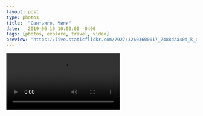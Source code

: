 ```yaml
---
layout: post
type: photos
title:  "Сантьяго, Чили"
date:   2019-06-16 10:00:00 -0400
tags: [photos, explore, travel, video]
preview: 'https://live.staticflickr.com/7927/32603600017_7488daa40d_k_d.jpg'
---
```


<Video src="https://www.flickr.com/video_download.gne?id=46937583954" />

Я достаточно давно хотел поехать в Чили, да и в принципе в Южную Америку. Она мне казалась очень удаленным континентом куда по разговорам с друзьями из моего окружения мало кто вообще ездил. В 2014 году была прекрасная программа для стартапов когда я мог поехать на полгода в Чили по этой программе, но так и не получилось из-за обстоятельств не зависящих от меня. Но, оставим это в прошлом. В общем, идея поехать в Чили у меня возникла в 2014 году. И вот, hola, Chile!

План отпуска я не рассказывал никому - было слишком много "если" в этом путешествии когда что-то могло пойти не так (а все прошло как и было запланировано). Со всеми коллегами с кем я общался уже при приезду из отпуска говорили что я сумасшедший и это очень дорого туда летать, но я возражал. Мы летали туда в конец сезона. Конец сезона не равно мертвый сезон. Середина марта - это только начало их осени и температура там +20 стабильно - а что еще нужно когда в Монреале -5-10?

Билеты на двоих Монреаль-Торонто-Сантьяго и Буэнос Айрес-Торонто-Монреаль обошлись в $2600 CAD. Цена чуть выше чем в два конца из-за "сложного маршрута" (что подразумевает просто возврат из разных городов). Реально было купить билеты и за $2400 CAD - но вылет тогда бы был из Сантьяго. А если купить билеты за 1,5 месяца до вылета (Монреаль-Сантьяго-Монреаль) - реально и за $2100 CAD. У AirCanada туда летают, кстати, новейшие Boeing Dreamliner в которых даже розетки есть для работы на ноутбуке - а что еще делать целых 10 часов перелета Торонто-Сантьяго?

Прилетели в Сантьяго, прошли паспортный контроль (очередь на который казалось будет длится вечно), сели на автобус и поехали в город. По дороге из аэропорта я смотрел в окно автобуса и немного не понимал где я оказался - представления о Сантьяго у меня были все же иные (судя по фотографиям и видео во всех этих интернетах). Однако, это же окраина города - так во всех городах на окраинах. Хотя, с другой стороны, самые дорогие дома и кварталы находятся за центром города.

<Video src="https://www.flickr.com/video_download.gne?id=47458564262" />

<Video src="https://www.flickr.com/video_download.gne?id=46595925045" />

<Video src="https://www.flickr.com/video_download.gne?id=40545364883" />

Что вкратце могу сказать, чтобы развеять некоторые мифы: ну, например, в Чили безопасно - можно свободно гулять вечером (чего не скажешь о, например, Аргентине), сложно без испанского (эти приключения будут в след.частях), ненавидят Uber (выражается тем, что тачки водил убера разбивают и избивают водителей - они не платят налогов и не приобретают лицензии такси, поэтому когда приезжает убер - нужно обязательно садиться спереди чтобы не выглядело со стороны что это машина такси), очень дружелюбны местные жители когда ты в поисках помощи, низкий уровень жизни (см. ниже).

<Video src="https://www.flickr.com/video_download.gne?id=40545375203" />

То что мы обсуждаем проспект на видео выше - я позже вспомнил как называется - проспект Ашота Руставели в Тбилиси. Чем-то эти две улицы похожи. Хотя на самом деле оба эти города похожи друг на друга - вокруг горы, в центре города гора, протекает грязная река. А вот то, как исписаны многие здания в Сантьяго - меня немного удивило. Исписано все, что только можно исписать. Выглядит дико, конечно, и как-то убого. Но ближе к центру и в принципе в центре города ситуация, конечно, гораздо лучше - такого кошмара, нет. Понравились у них некоторые светофоры для пешеходов - как они ускоряют анимацию к концу перехода. Но не смотря на то, что город очень сильно исписан граффити, в городе чисто что сильно удивляет.

<Video src="https://www.flickr.com/video_download.gne?id=40545380473" />

Собственно, возвращаясь к низкому уровню жизни. В центре города (а где ж еще-то?) на перекрестках стоят парни и делают всякие трюки с мячом, кто-то булавы вращает, кто-то с йо-йо играет, кто-то в клоуна переодевается и фокусы показывает. За пожертвование, конечно. В метро концерты дают - кто поет, кто битбокс играет. На улицах и в метро ходят и продают ну в принципе все, что обычно человек-киоск не продает в других странах - воду, сникерсы, жевательную резинку, носки, шнурки для кед и даже салфетки! Нет, я не сошел с ума. Это - реальность. Это, кстати, показатель уровня жизни что люди ходят по вагонам метро и продают салфетки.

<Video src="https://www.flickr.com/video_download.gne?id=40545397613" />

<Video src="https://www.flickr.com/video_download.gne?id=32569244497" />

Метро, там, кстати, как в Монреале - на шинном ходу. Устройство вагонов такое же. Вагоны только немного меньше внутри, а в целом - мало чем отличается.

<Video src="https://www.flickr.com/video_download.gne?id=40545486653" />

Самый шикарный вид на город открывается с горы San Cristóbal Hill - город расположен на плато вокруг гор и там, на высоте 300 метров, вы поражаетесь его размерам. В зимние месяцы горные вершины покрыты снегом что придает виду еще больше восторга, но мы-то прилетели осенью - лишь на паре гор было немного снега. Город просто огромнейших размеров (население Сантьяго - 5 млн человек) и уходит куда-то далеко-далеко, но, конечно, ограничен горами, как бы далеко он не уходил в даль.

<Video src="https://www.flickr.com/video_download.gne?id=46747325455" />

Чили тоннами экспортирует фрукты в Северную Америку - это видно в магазинах - круглый год нам привозят оттуда виноград, сливу, яблоки, груши, киви, авокадо. Все эти фрукты, да и в принципе, овощи очень дешевые в Чили и покупая их хочется взять все и сразу ибо стоят реально копейки по сравнению с ценами в наших магазинах. Купить можно как на рынках, так и на улице с рук, так и на рынках. Есть все, в большом количестве и с огромным выбором. На улицах продают также нарезанные фрукты в стаканах - скорее для туристов, чем для местных. Еще Чили экспортирует огромное количества вина. Когда мы ездили в Вальпараисо - огромное количество земель вдоль дороги было отдано под виноградники и оливковые деревья (да-да, тут этого добра тоже много). В общем, это основное, чем тут нужно питаться и пить. Фрукты и вино. В больших количествах.

Жизнь в Сантьяго, как мне показалось, очень спокойная. Никто никуда не бежит, не торопится. Есть улицы где я ряд стоят промоутеры и зазывают в свои магазины оптики (как одна из улиц в районе Plaza De Armas), но в целом - все спокойно. Это огромный плюс города. Рядом с магазинами продуктов появляются торговцы овощей и фруктов - у них можно купить дешевле чем в магазине.

Вообще говоря о покупках, стоит упомянуть что прожить в Чили без налички можно, но все же сложно - бывают места где купить что-то за карту просто невозможно. Как пример - проезд на метро можно купить только за наличные. Деньги можно менять в обменниках (есть целый квартал обменных пунктов на улице Agustinas в районе Plaza De Armas), а можно и просто снимать в банкомате. Мы воспользовались первой опцией. Никаких документов для обмена валюты не требуется. Наличка еще пригодится в более мелких городах, таких как Вальпараисо, или например, на переправе через Магелланов пролив, а в целом - можно попробовать прожить и только с кредитной картой на руках.

Русские встречаются достаточно редко (что несомненно меня радует). Но однажды даже встретили небольшую группу русских туристов с гидом.

В Сантьяго очень много пешеходных зон, по нему приятно ходить. Есть прокаты велосипедов и электросамокатов (которые тут валяются просто повсюду). Много уличных кафе, парков в которых отличные газоны на которых собираются люди отобедать и просто поспать.

Рассказывать о достопримечательностях не вижу смысла - каждый выбирает то, что ему интересно. Ниже фотографии из нашей поездки. Часть фотографий с комментариями.

Продолжение поездки: <a href="/2019/10/20/valparaiso">Вальпараисо, Чили</a>

![Сантьяго, Чили](https://live.staticflickr.com/7850/47546121501_6476988d5e_k.jpg){: width="2048" height="1536" loading="lazy"}

![Сантьяго, Чили](https://live.staticflickr.com/7862/33669515268_e2faa98e58_k.jpg){: width="2048" height="1536" loading="lazy"}

![Сантьяго, Чили](https://live.staticflickr.com/7876/33669514758_4097f2cb28_k.jpg){: width="2048" height="1536" loading="lazy"}

![Сантьяго, Чили](https://live.staticflickr.com/7876/33669514558_342fbd6c2b_k.jpg){: width="1536" height="2048" loading="lazy"}

Вообще я заметил большое количество сетевых ресторанов и магазинов. Начиная от KFC и заканчивая Lush.

![Сантьяго, Чили](https://live.staticflickr.com/7921/33669514218_347fb88bb1_k.jpg){: width="2048" height="1536" loading="lazy"}

Не удивляйтесь отсутствию машин. Это утро субботы - город еще спит. Дорога разделена на 2 части - одна часть отдана автобусам и такси, другая - автомобилям. Автобусы - самый распространенный транспорт в Сантьяго.

![Сантьяго, Чили](https://live.staticflickr.com/7913/40580180853_106c08e110_k.jpg){: width="2048" height="1536" loading="lazy"}

Сперва я подумал что фасад этого здания специально выкрашен такой оранжевой краской. Ан-нет, это просто метал покрытый ржавчиной из-за того что его как раз не покрасили.

![Сантьяго, Чили](https://live.staticflickr.com/7881/46822555444_970df8e48c_k.jpg){: width="2048" height="1536" loading="lazy"}

![Сантьяго, Чили](https://live.staticflickr.com/7830/40580180073_ee98fbc6ee_k.jpg){: width="2048" height="1536" loading="lazy"}

Собака правильно выбрала место и положение для сна - голова в тени, а тело на солнце чтобы было теплее. Вообще город полон собак. Они везде. И их никто не трогает.

![Сантьяго, Чили](https://live.staticflickr.com/7848/40580179733_05ccb8bdca_k.jpg){: width="2048" height="1536" loading="lazy"}

Красивейшее здание Palacio Subercaseaux отдано управлению военно-воздушных сил Чили.

![Сантьяго, Чили](https://live.staticflickr.com/7833/33669511978_862f420489_k.jpg){: width="1536" height="2048" loading="lazy"}

![Сантьяго, Чили](https://live.staticflickr.com/7912/40580178683_e7cd7b033f_k.jpg){: width="2048" height="1536" loading="lazy"}

В Сантьяго, как и в старые времена в России, ставят противоугонки на руль.

![Сантьяго, Чили](https://live.staticflickr.com/7832/40580178333_2128f10107_k.jpg){: width="2048" height="1536" loading="lazy"}

![Сантьяго, Чили](https://live.staticflickr.com/7873/40580179323_a510f1576c_k.jpg){: width="2048" height="1536" loading="lazy"}

![Сантьяго, Чили](https://live.staticflickr.com/7858/32603636097_e2efbf779d_k.jpg){: width="2048" height="1536" loading="lazy"}

Река Мапочо, которая протекает через весь Сантьяго. Весной и летом она разливается, а осенью совсем мелеет и выглядит просто отвратительно.

![Сантьяго, Чили](https://live.staticflickr.com/7819/32603635657_6831a4f5c6_k.jpg){: width="2048" height="1536" loading="lazy"}

![Сантьяго, Чили](https://live.staticflickr.com/7820/47493389292_fdc6c33f5f_k.jpg){: width="1536" height="2048" loading="lazy"}

![Сантьяго, Чили](https://live.staticflickr.com/7885/47493389992_151102482b_k.jpg){: width="2048" height="1536" loading="lazy"}

На фуникулер чтобы подняться на холм San Cristóbal всегда есть очередь, но она двигается достаточно быстро. На этом же фуникулере можно подняться и в зоопарк. Половина всех кто поднимается на нем наверх выходит как раз на промежуточной станции в зоопарк.

![Сантьяго, Чили](https://live.staticflickr.com/7845/47493390452_e5268881a6_k.jpg){: width="1536" height="2048" loading="lazy"}

![Сантьяго, Чили](https://live.staticflickr.com/7911/47493390832_a25ced0122_k.jpg){: width="2048" height="1536" loading="lazy"}

Грандиозный Сантьяго!

![Сантьяго, Чили](https://live.staticflickr.com/7904/47493391512_ad0adb07eb_k.jpg){: width="2048" height="1536" loading="lazy"}

![Сантьяго, Чили](https://live.staticflickr.com/7920/47493391822_49b02ce4c1_k.jpg){: width="2048" height="1536" loading="lazy"}

![Сантьяго, Чили](https://live.staticflickr.com/7807/47493392102_cc7fb56dce_k.jpg){: width="2048" height="1536" loading="lazy"}

![Сантьяго, Чили](https://live.staticflickr.com/7834/46822562124_3029c9b555_k.jpg){: width="1536" height="2048" loading="lazy"}

![Сантьяго, Чили](https://live.staticflickr.com/7870/46822562514_f98858a826_k.jpg){: width="2048" height="1536" loading="lazy"}

![Сантьяго, Чили](https://live.staticflickr.com/7818/46822562814_6efe24516e_k.jpg){: width="2048" height="1536" loading="lazy"}

![Сантьяго, Чили](https://live.staticflickr.com/7866/40580125713_fba3163d0c_k.jpg){: width="2048" height="1536" loading="lazy"}

![Сантьяго, Чили](https://live.staticflickr.com/7821/40580126373_3cdf78bbf9_k.jpg){: width="1536" height="2048" loading="lazy"}

![Сантьяго, Чили](https://live.staticflickr.com/7921/40580126873_6e574b10e5_k.jpg){: width="2048" height="1536" loading="lazy"}

![Сантьяго, Чили](https://live.staticflickr.com/7852/40580127373_5df6491002_k.jpg){: width="2048" height="1536" loading="lazy"}

Я был шокирован количеством проводов на столбах. Как в них разобраться - та еще задачка. На этой фото есть еще и Lada. Вот так вот!

![Сантьяго, Чили](https://live.staticflickr.com/7825/40580127993_d33804e783_k.jpg){: width="2048" height="1536" loading="lazy"}

![Сантьяго, Чили](https://live.staticflickr.com/7895/40580128393_90a3895342_k.jpg){: width="2048" height="1536" loading="lazy"}

Вообще, Латинская Америка - религиозный континент и церквушек и соборов здесь очень много - встречаются в каждом квартале.

![Сантьяго, Чили](https://live.staticflickr.com/7879/40580128883_1a74bcbe17_k.jpg){: width="1536" height="2048" loading="lazy"}

Costanera center - небоскреб как визитная карточка Сантьяго - можно встретить на большинстве фотографий. Это самое высокое здание в Южной Америке (64 этажа) и второе по высоте в южном полушарии.

![Сантьяго, Чили](https://live.staticflickr.com/7823/40580129243_c10ceba386_k.jpg){: width="1536" height="2048" loading="lazy"}

![Сантьяго, Чили](https://live.staticflickr.com/7835/40580129723_c93cdba6e4_k.jpg){: width="2048" height="1536" loading="lazy"}

![Сантьяго, Чили](https://live.staticflickr.com/7893/40580130103_e0254311ac_k.jpg){: width="2048" height="1536" loading="lazy"}

Вид из окна нашей квартиры на 20-м этаже.

![Сантьяго, Чили](https://live.staticflickr.com/7868/47546074551_5dece79992_k.jpg){: width="2048" height="1536" loading="lazy"}

![Сантьяго, Чили](https://live.staticflickr.com/7815/47546074851_a0d26b5dff_k.jpg){: width="2048" height="1536" loading="lazy"}

Вагон метро. Все как в Монреале. Основное отличие - все на испанском.

![Сантьяго, Чили](https://live.staticflickr.com/7919/47546075191_bf0e823501_k.jpg){: width="1536" height="2048" loading="lazy"}

![Сантьяго, Чили](https://live.staticflickr.com/7919/47546075561_c8ef1959ae_k.jpg){: width="2048" height="1536" loading="lazy"}

![Сантьяго, Чили](https://live.staticflickr.com/7809/47546075791_42b4be6d2f_k.jpg){: width="1536" height="2048" loading="lazy"}

Сантьяго - очень современный и динамичный.

![Сантьяго, Чили](https://live.staticflickr.com/7920/47546076091_81a7a1dba0_k.jpg){: width="1536" height="2048" loading="lazy"}

![Сантьяго, Чили](https://live.staticflickr.com/7873/47546076491_b4615d7eab_k.jpg){: width="1536" height="2048" loading="lazy"}

![Сантьяго, Чили](https://live.staticflickr.com/7910/47546076851_c4ded3906a_k.jpg){: width="1536" height="2048" loading="lazy"}

![Сантьяго, Чили](https://live.staticflickr.com/7917/47546077241_4955871aa3_k.jpg){: width="2048" height="1536" loading="lazy"}

![Сантьяго, Чили](https://live.staticflickr.com/7878/47546077571_ab380437b4_k.jpg){: width="2048" height="1536" loading="lazy"}

![Сантьяго, Чили](https://live.staticflickr.com/7911/47546078011_2fb26abda7_k.jpg){: width="1536" height="2048" loading="lazy"}

![Сантьяго, Чили](https://live.staticflickr.com/7827/32603598267_f2b2b61f66_k.jpg){: width="2048" height="1536" loading="lazy"}

![Сантьяго, Чили](https://live.staticflickr.com/7912/32603598757_cc80290767_k.jpg){: width="2048" height="1536" loading="lazy"}

![Сантьяго, Чили](https://live.staticflickr.com/7852/32603599337_bae60d030e_k.jpg){: width="2048" height="1536" loading="lazy"}

![Сантьяго, Чили](https://live.staticflickr.com/7927/32603600017_7488daa40d_k.jpg){: width="2048" height="1536" loading="lazy"}

![Сантьяго, Чили](https://live.staticflickr.com/7852/32603600467_be6f911043_k.jpg){: width="2048" height="1536" loading="lazy"}

Museo Nacional de Bellas Artes - Национальный музей изобразительных искусств.

![Сантьяго, Чили](https://live.staticflickr.com/7826/32603600927_bc072852bd_k.jpg){: width="1536" height="2048" loading="lazy"}

![Сантьяго, Чили](https://live.staticflickr.com/7867/32603601377_e447488409_k.jpg){: width="1536" height="2048" loading="lazy"}

Совсем недавно по этой улице ездили машины, но ее сделали пешеходной.

![Сантьяго, Чили](https://live.staticflickr.com/7917/32603602007_61f921225c_k.jpg){: width="1536" height="2048" loading="lazy"}

![Сантьяго, Чили](https://live.staticflickr.com/7876/32603602647_0cbf01d5cc_k.jpg){: width="2048" height="1536" loading="lazy"}

![Сантьяго, Чили](https://live.staticflickr.com/7835/32603603347_19618fb285_k.jpg){: width="2048" height="1536" loading="lazy"}

Кафедральный собор Сантьяго.

![Сантьяго, Чили](https://live.staticflickr.com/7899/32603603837_d4063c87a3_k.jpg){: width="2048" height="1536" loading="lazy"}

Центральный почтамт.

![Сантьяго, Чили](https://live.staticflickr.com/7877/32603604317_c70c631507_k.jpg){: width="1536" height="2048" loading="lazy"}

Все тот же Кафедральный собор Сантьяго.

![Сантьяго, Чили](https://live.staticflickr.com/7859/47546084791_cb29fbeab5_k.jpg){: width="2048" height="1536" loading="lazy"}

![Сантьяго, Чили](https://live.staticflickr.com/7916/47546081901_9d3b674e03_k.jpg){: width="1536" height="2048" loading="lazy"}

![Сантьяго, Чили](https://live.staticflickr.com/7833/47546082401_0d27994c50_k.jpg){: width="2048" height="1536" loading="lazy"}

А так, прямо в палатках, живут бедные жители города. Такие палатки в городе - не редкость.

![Сантьяго, Чили](https://live.staticflickr.com/7808/47546082931_1e4b7a5c9b_k.jpg){: width="2048" height="1536" loading="lazy"}

![Сантьяго, Чили](https://live.staticflickr.com/7848/47546083601_ea6b1140aa_k.jpg){: width="1536" height="2048" loading="lazy"}

![Сантьяго, Чили](https://live.staticflickr.com/7806/47546084201_151dc2d04b_k.jpg){: width="2048" height="1536" loading="lazy"}

Резиденция президента - Ла-Монеда.

![Сантьяго, Чили](https://live.staticflickr.com/7828/47546085381_15d672503b_k.jpg){: width="2048" height="1536" loading="lazy"}

Рыбы в магазинах продается очень мало. А вот если придти на специальный рыбный рынок - выбор рыбы будет огромным и по достаточно низким ценам.

![Сантьяго, Чили](https://live.staticflickr.com/7874/47546085841_0f7196f7e3_k.jpg){: width="2048" height="1536" loading="lazy"}

![Сантьяго, Чили](https://live.staticflickr.com/7887/47546086381_9526e8652f_k.jpg){: width="2048" height="1536" loading="lazy"}

Это Севиче - самая популярная рыбная закуска-апперетив в Чили. Это мелко нарезанная рыба или морепродукты с большим количеством мелко порубленного лука, предварительно вымоченного в холодной воде, щедро заправленное лимонным соком, кинзой и перцем. Удовольствие - так себе. После хорошей пьянки - самое оно. Просто так я б это есть не стал.

![Сантьяго, Чили](https://live.staticflickr.com/7909/47546087001_af357cb222_k.jpg){: width="2048" height="1536" loading="lazy"}

![Сантьяго, Чили](https://live.staticflickr.com/7812/47546087561_43162ea2d3_k.jpg){: width="2048" height="1536" loading="lazy"}

В Сантьяго много интересных граффити почти на всех улицах.

![Сантьяго, Чили](https://live.staticflickr.com/7856/40580111483_7f643f0541_k.jpg){: width="2048" height="1536" loading="lazy"}
